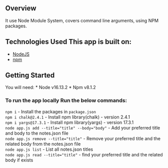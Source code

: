 ## Overview 
It use Node Module System, covers command line arguments, using NPM packages.
## Technologies Used This app is built on: 
* [NodeJS](https://nodejs.org) 
* [npm](https://www.npmjs.com/)  
## Getting Started
You will need: * Node v16.13.2 * Npm v8.1.2
### To run the app locally Run the below commands: 
`npm i` - Install the packages in `package.json`\
`npm i chalk@2.4.1` - Install npm library(chalk) - version 2.4.1\
`npm i yargs@17.3.1` - Install npm library(yargs) - version 17.3.1\
`node app.js add --title="title" --body="body"` - Add your preferred title and body to the notes.json file\
`node app.js remove --title="title"` - Remove your preferred title and the related body from the notes.json file\
`node app.js list` - List all notes.json titles\
`node app.js read --title="title"` - find your preferred title and the related body if exists
